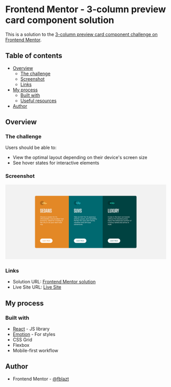 # Frontend Mentor - 3-column preview card component solution

This is a solution to the [3-column preview card component challenge on Frontend Mentor](https://www.frontendmentor.io/challenges/3column-preview-card-component-pH92eAR2-).

## Table of contents

- [Overview](#overview)
  - [The challenge](#the-challenge)
  - [Screenshot](#screenshot)
  - [Links](#links)
- [My process](#my-process)
  - [Built with](#built-with)
  - [Useful resources](#useful-resources)
- [Author](#author)

## Overview

### The challenge

Users should be able to:

- View the optimal layout depending on their device's screen size
- See hover states for interactive elements

### Screenshot

![](./screenshot/fem-preview-card-result.png)

### Links

- Solution URL: [Frontend Mentor solution](https://www.frontendmentor.io/solutions/responsive-preview-card-with-css-grid-SyAAyZs4c)
- Live Site URL: [Live Site](https://fblazt-fem-preview-card.netlify.app/)

## My process

### Built with

- [React](https://reactjs.org/) - JS library
- [Emotion](https://emotion.sh/docs/introduction) - For styles
- CSS Grid
- Flexbox
- Mobile-first workflow

## Author

- Frontend Mentor - [@fblazt](https://www.frontendmentor.io/profile/fblazt)
